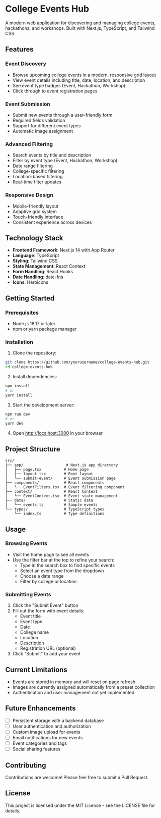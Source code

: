 # College Events Hub

A modern web application for discovering and managing college events, hackathons, and workshops. Built with Next.js, TypeScript, and Tailwind CSS.



## Features

### Event Discovery
- Browse upcoming college events in a modern, responsive grid layout
- View event details including title, date, location, and description
- See event type badges (Event, Hackathon, Workshop)
- Click through to event registration pages

### Event Submission
- Submit new events through a user-friendly form
- Required fields validation
- Support for different event types
- Automatic image assignment

### Advanced Filtering
- Search events by title and description
- Filter by event type (Event, Hackathon, Workshop)
- Date range filtering
- College-specific filtering
- Location-based filtering
- Real-time filter updates

### Responsive Design
- Mobile-friendly layout
- Adaptive grid system
- Touch-friendly interface
- Consistent experience across devices

## Technology Stack

- **Frontend Framework**: Next.js 14 with App Router
- **Language**: TypeScript
- **Styling**: Tailwind CSS
- **State Management**: React Context
- **Form Handling**: React Hooks
- **Date Handling**: date-fns
- **Icons**: Heroicons

## Getting Started

### Prerequisites

- Node.js 18.17 or later
- npm or yarn package manager

### Installation

1. Clone the repository:
```bash
git clone https://github.com/yourusername/college-events-hub.git
cd college-events-hub
```

2. Install dependencies:
```bash
npm install
# or
yarn install
```

3. Start the development server:
```bash
npm run dev
# or
yarn dev
```

4. Open [http://localhost:3000](http://localhost:3000) in your browser

## Project Structure

```
src/
├── app/                   # Next.js app directory
│   ├── page.tsx          # Home page
│   ├── layout.tsx        # Root layout
│   └── submit-event/     # Event submission page
├── components/           # React components
│   └── EventFilters.tsx  # Event filtering component
├── context/              # React Context
│   └── EventContext.tsx  # Event state management
├── data/                 # Static data
│   └── events.ts         # Sample events
└── types/                # TypeScript types
    └── index.ts          # Type definitions
```

## Usage

### Browsing Events
- Visit the home page to see all events
- Use the filter bar at the top to refine your search:
  - Type in the search box to find specific events
  - Select an event type from the dropdown
  - Choose a date range
  - Filter by college or location

### Submitting Events
1. Click the "Submit Event" button
2. Fill out the form with event details:
   - Event title
   - Event type
   - Date
   - College name
   - Location
   - Description
   - Registration URL (optional)
3. Click "Submit" to add your event

## Current Limitations

- Events are stored in memory and will reset on page refresh
- Images are currently assigned automatically from a preset collection
- Authentication and user management not yet implemented

## Future Enhancements

- [ ] Persistent storage with a backend database
- [ ] User authentication and authorization
- [ ] Custom image upload for events
- [ ] Email notifications for new events
- [ ] Event categories and tags
- [ ] Social sharing features

## Contributing

Contributions are welcome! Please feel free to submit a Pull Request.

## License

This project is licensed under the MIT License - see the LICENSE file for details.
